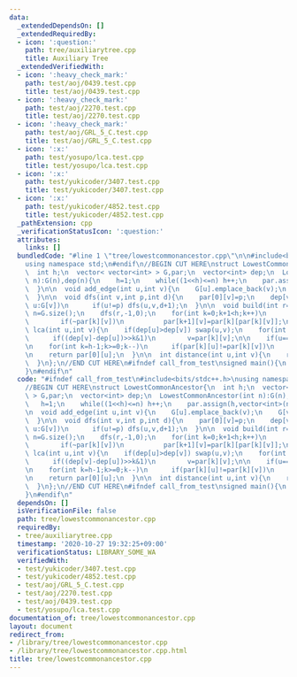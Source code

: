 ```yaml
---
data:
  _extendedDependsOn: []
  _extendedRequiredBy:
  - icon: ':question:'
    path: tree/auxiliarytree.cpp
    title: Auxiliary Tree
  _extendedVerifiedWith:
  - icon: ':heavy_check_mark:'
    path: test/aoj/0439.test.cpp
    title: test/aoj/0439.test.cpp
  - icon: ':heavy_check_mark:'
    path: test/aoj/2270.test.cpp
    title: test/aoj/2270.test.cpp
  - icon: ':heavy_check_mark:'
    path: test/aoj/GRL_5_C.test.cpp
    title: test/aoj/GRL_5_C.test.cpp
  - icon: ':x:'
    path: test/yosupo/lca.test.cpp
    title: test/yosupo/lca.test.cpp
  - icon: ':x:'
    path: test/yukicoder/3407.test.cpp
    title: test/yukicoder/3407.test.cpp
  - icon: ':x:'
    path: test/yukicoder/4852.test.cpp
    title: test/yukicoder/4852.test.cpp
  _pathExtension: cpp
  _verificationStatusIcon: ':question:'
  attributes:
    links: []
  bundledCode: "#line 1 \"tree/lowestcommonancestor.cpp\"\n\n#include<bits/stdc++.h>\n\
    using namespace std;\n#endif\n//BEGIN CUT HERE\nstruct LowestCommonAncestor{\n\
    \  int h;\n  vector< vector<int> > G,par;\n  vector<int> dep;\n  LowestCommonAncestor(int\
    \ n):G(n),dep(n){\n    h=1;\n    while((1<<h)<=n) h++;\n    par.assign(h,vector<int>(n,-1));\n\
    \  }\n\n  void add_edge(int u,int v){\n    G[u].emplace_back(v);\n    G[v].emplace_back(u);\n\
    \  }\n\n  void dfs(int v,int p,int d){\n    par[0][v]=p;\n    dep[v]=d;\n    for(int\
    \ u:G[v])\n      if(u!=p) dfs(u,v,d+1);\n  }\n\n  void build(int r=0){\n    int\
    \ n=G.size();\n    dfs(r,-1,0);\n    for(int k=0;k+1<h;k++)\n      for(int v=0;v<n;v++)\n\
    \        if(~par[k][v])\n          par[k+1][v]=par[k][par[k][v]];\n  }\n\n  int\
    \ lca(int u,int v){\n    if(dep[u]>dep[v]) swap(u,v);\n    for(int k=0;k<h;k++)\n\
    \      if((dep[v]-dep[u])>>k&1)\n        v=par[k][v];\n\n    if(u==v) return u;\n\
    \n    for(int k=h-1;k>=0;k--)\n      if(par[k][u]!=par[k][v])\n        u=par[k][u],v=par[k][v];\n\
    \n    return par[0][u];\n  }\n\n  int distance(int u,int v){\n    return dep[u]+dep[v]-dep[lca(u,v)]*2;\n\
    \  }\n};\n//END CUT HERE\n#ifndef call_from_test\nsigned main(){\n  return 0;\n\
    }\n#endif\n"
  code: "#ifndef call_from_test\n#include<bits/stdc++.h>\nusing namespace std;\n#endif\n\
    //BEGIN CUT HERE\nstruct LowestCommonAncestor{\n  int h;\n  vector< vector<int>\
    \ > G,par;\n  vector<int> dep;\n  LowestCommonAncestor(int n):G(n),dep(n){\n \
    \   h=1;\n    while((1<<h)<=n) h++;\n    par.assign(h,vector<int>(n,-1));\n  }\n\
    \n  void add_edge(int u,int v){\n    G[u].emplace_back(v);\n    G[v].emplace_back(u);\n\
    \  }\n\n  void dfs(int v,int p,int d){\n    par[0][v]=p;\n    dep[v]=d;\n    for(int\
    \ u:G[v])\n      if(u!=p) dfs(u,v,d+1);\n  }\n\n  void build(int r=0){\n    int\
    \ n=G.size();\n    dfs(r,-1,0);\n    for(int k=0;k+1<h;k++)\n      for(int v=0;v<n;v++)\n\
    \        if(~par[k][v])\n          par[k+1][v]=par[k][par[k][v]];\n  }\n\n  int\
    \ lca(int u,int v){\n    if(dep[u]>dep[v]) swap(u,v);\n    for(int k=0;k<h;k++)\n\
    \      if((dep[v]-dep[u])>>k&1)\n        v=par[k][v];\n\n    if(u==v) return u;\n\
    \n    for(int k=h-1;k>=0;k--)\n      if(par[k][u]!=par[k][v])\n        u=par[k][u],v=par[k][v];\n\
    \n    return par[0][u];\n  }\n\n  int distance(int u,int v){\n    return dep[u]+dep[v]-dep[lca(u,v)]*2;\n\
    \  }\n};\n//END CUT HERE\n#ifndef call_from_test\nsigned main(){\n  return 0;\n\
    }\n#endif\n"
  dependsOn: []
  isVerificationFile: false
  path: tree/lowestcommonancestor.cpp
  requiredBy:
  - tree/auxiliarytree.cpp
  timestamp: '2020-10-27 19:32:25+09:00'
  verificationStatus: LIBRARY_SOME_WA
  verifiedWith:
  - test/yukicoder/3407.test.cpp
  - test/yukicoder/4852.test.cpp
  - test/aoj/GRL_5_C.test.cpp
  - test/aoj/2270.test.cpp
  - test/aoj/0439.test.cpp
  - test/yosupo/lca.test.cpp
documentation_of: tree/lowestcommonancestor.cpp
layout: document
redirect_from:
- /library/tree/lowestcommonancestor.cpp
- /library/tree/lowestcommonancestor.cpp.html
title: tree/lowestcommonancestor.cpp
---
```

